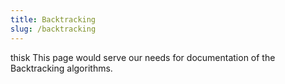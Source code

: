 ```yaml
---
title: Backtracking
slug: /backtracking
---
```

thisk
This page would serve our needs for documentation of the Backtracking algorithms.